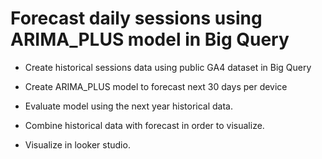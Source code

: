 # Forecast daily sessions using ARIMA_PLUS model in Big Query


- Create historical sessions data using public GA4 dataset in Big Query
- Create ARIMA_PLUS model to forecast next 30 days per device
- Evaluate model using the next year historical data.
- Combine historical data with forecast in order to visualize.

  
- Visualize in looker studio.
